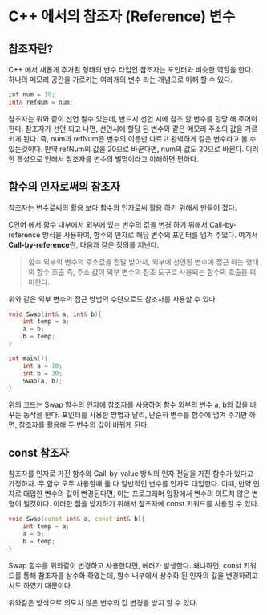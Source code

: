 # C++ 에서의 참조자 (Reference) 변수
## 참조자란?
C++ 에서 새롭게 추가된 형태의 변수 타입인 참조자는 포인터와 비슷한 역할을 한다. 하나의 메모리 공간을 가르키는 여러개의 변수 라는 개념으로 이해 할 수 있다. 

```cpp
int num = 10;
int& refNum = num;
```

참조자는 위와 같이 선언 될수 있는데, 반드시 선언 시에 참조 할 변수를 할당 해 주어야 한다. 참조자가 선언 되고 나면, 선언시에 할당 된 변수와 같은 메모리 주소의 값을 가르키게 된다. 즉, num과 refNum은 변수의 이름만 다르고 완벽하게 같은 변수라고 볼 수 있는것이다. 만약 refNum의 값을 20으로 바꾼다면, num의 값도 20으로 바뀐다. 이러한 특성으로 인해서 참조자를 변수의 별명이라고 이해하면 편하다.

## 함수의 인자로써의 참조자
참조자는 변수로써의 활용 보다 함수의 인자로써 활용 하기 위해서 만들어 졌다.

C언어 에서 함수 내부에서 외부에 있는 변수의 값을 변경 하기 위해서 Call-by-reference 방식을 사용하여, 함수의 인자로 해당 변수의 포인터를 넘겨 주었다. 여기서 **Call-by-reference**란, 다음과 같은 정의를 지닌다.
> 함수 외부의 변수의 주소값을 전달 받아서, 외부에 선언된 변수에 접근 하는 형태의 함수 호출
즉, 주소 값이 외부 변수의 참조 도구로 사용되는 함수의 호출을 의미한다.

위와 같은 외부 변수의 접근 방법의 수단으로도 참조자를 사용할 수 있다. 
```cpp
void Swap(int& a, int& b){
    int temp = a;
    a = b;
    b = temp;
}

int main(){
    int a = 10;
    int b = 20;
    Swap(a, b);
}
```

위의 코드는 Swap 함수의 인자에 참조자를 사용하여 함수 외부의 변수 a, b의 값을 바꾸는 동작을 한다. 포인터를 사용한 방법과 달리, 단순히 변수를 함수에 넘겨 주기만 하면, 참조자를 활용해 두 변수의 값이 바뀌게 된다.

## const 참조자
참조자를 인자로 가진 함수와 Call-by-value 방식의 인자 전달을 가진 함수가 있다고 가정하자. 두 함수 모두 사용할때 둘 다 일반적인 변수를 인자로 대입한다. 이때, 만약 인자로 대입한 변수의 값이 변경된다면, 이는 프로그래머 입장에서 변수의 의도치 않은 변형이 될것이다. 이러한 점을 방지하기 위해서 참조자에 const 키워드를 사용할 수 있다.
```cpp
void Swap(const int& a, const int& b){
    int temp = a;
    a = b;
    b = temp;
}
```
Swap 함수를 위와같이 변경하고 사용한다면, 에러가 발생한다. 왜냐하면, const 키워드를 통해 참조자를 상수화 하였는데, 함수 내부에서 상수화 된 인자의 값을 변경하려고 시도 하였기 때문이다.

위와같은 방식으로 의도치 않은 변수의 값 변경을 방지 할 수 있다.